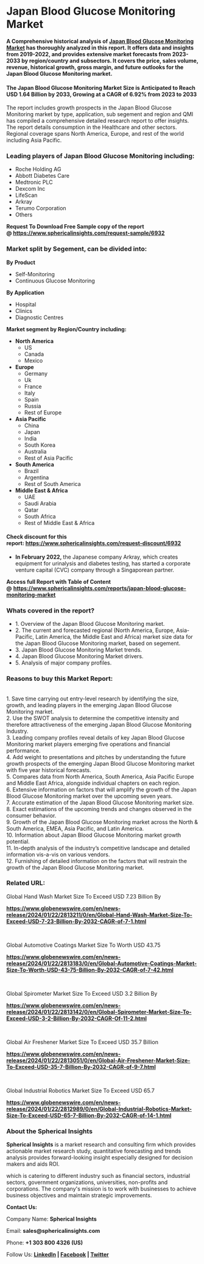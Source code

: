 <h1 class="news-post-title">Japan Blood Glucose Monitoring Market</h1>
<p><strong>A Comprehensive historical analysis of&nbsp;<a href="https://www.sphericalinsights.com/reports/japan-blood-glucose-monitoring-market" target="_blank" rel="noreferrer noopener">Japan Blood Glucose Monitoring Market</a>&nbsp;has thoroughly analyzed in this report. It offers data and insights from 2019-2022, and provides extensive market forecasts from 2023-2033 by region/country and subsectors. It covers the price, sales volume, revenue, historical growth, gross margin, and future outlooks for the Japan Blood Glucose Monitoring market.</strong></p>
<h4><strong>The Japan Blood Glucose Monitoring Market Size is Anticipated to Reach USD 1.64 Billion by 2033, Growing at a CAGR of 6.92% from 2023 to 2033</strong></h4>
<p>The report includes growth prospects in the&nbsp;Japan Blood Glucose Monitoring market by type, application, sub segement and region and QMI has compiled a comprehensive detailed research report to offer insights. The report details consumption in the Healthcare and other sectors. Regional coverage spans North America, Europe, and rest of the world including Asia Pacific.</p>
<h3><strong>Leading players of Japan Blood Glucose Monitoring including:</strong></h3>
<ul>
<li>Roche Holding AG</li>
<li>Abbott Diabetes Care</li>
<li>Medtronic PLC</li>
<li>Dexcom Inc</li>
<li>LifeScan</li>
<li>Arkray</li>
<li>Terumo Corporation</li>
<li>Others</li>
</ul>
<p><strong>Request To Download Free Sample copy of the report @&nbsp;<a href="https://www.sphericalinsights.com/request-sample/6932">https://www.sphericalinsights.com/request-sample/6932</a></strong></p>
<h3><strong>Market split by Segement, can be divided into:</strong></h3>
<p><strong>By</strong>&nbsp;<strong>Product</strong></p>
<ul>
<li>Self-Monitoring</li>
<li>Continuous Glucose Monitoring</li>
</ul>
<p><strong>By Application</strong></p>
<ul>
<li>Hospital</li>
<li>Clinics</li>
<li>Diagnostic Centres</li>
</ul>
<p><strong>Market segment by Region/Country including:</strong></p>
<ul>
<li><strong>North America</strong>
<ul>
<li>US</li>
<li>Canada</li>
<li>Mexico</li>
</ul>
</li>
<li><strong>Europe</strong>
<ul>
<li>Germany</li>
<li>Uk</li>
<li>France</li>
<li>Italy</li>
<li>Spain</li>
<li>Russia</li>
<li>Rest of Europe</li>
</ul>
</li>
<li><strong>Asia Pacific</strong>
<ul>
<li>China</li>
<li>Japan</li>
<li>India</li>
<li>South Korea</li>
<li>Australia</li>
<li>Rest of Asia Pacific</li>
</ul>
</li>
<li><strong>South America</strong>
<ul>
<li>Brazil</li>
<li>Argentina</li>
<li>Rest of South America</li>
</ul>
</li>
<li><strong>Middle East &amp; Africa</strong>
<ul>
<li>UAE</li>
<li>Saudi Arabia</li>
<li>Qatar</li>
<li>South Africa</li>
<li>Rest of Middle East &amp; Africa</li>
</ul>
</li>
</ul>
<h4>Check discount for this report:&nbsp;<a href="https://www.sphericalinsights.com/request-discount/6932">https://www.sphericalinsights.com/request-discount/6932</a></h4>
<ul>
<li><strong>In February 2022,&nbsp;</strong>the Japanese company Arkray, which creates equipment for urinalysis and diabetes testing, has started a corporate venture capital (CVC) company through a Singaporean partner.</li>
</ul>
<p><strong>Access full Report with Table of Content @</strong>&nbsp;<strong><a href="https://www.sphericalinsights.com/reports/japan-blood-glucose-monitoring-market">https://www.sphericalinsights.com/reports/japan-blood-glucose-monitoring-market</a>&nbsp;</strong></p>
<h3><strong>Whats covered in the report?</strong></h3>
<ul>
<li>1. Overview of the Japan Blood Glucose Monitoring market.</li>
<li>2. The current and forecasted regional (North America, Europe, Asia-Pacific, Latin America, the Middle East and Africa) market size data for the Japan Blood Glucose Monitoring market, based on segement.</li>
<li>3. Japan Blood Glucose Monitoring Market trends.</li>
<li>4. Japan Blood Glucose Monitoring Market drivers.</li>
<li>5. Analysis of major company profiles.</li>
</ul>
<h3><strong>Reasons to buy this Market Report:</strong></h3>
<p><br />1. Save time carrying out entry-level research by identifying the size, growth, and leading players in the emerging Japan Blood Glucose Monitoring market.<br />2. Use the SWOT analysis to determine the competitive intensity and therefore attractiveness of the emerging Japan Blood Glucose Monitoring Industry.<br />3. Leading company profiles reveal details of key Japan Blood Glucose Monitoring market players emerging five operations and financial performance.<br />4. Add weight to presentations and pitches by understanding the future growth prospects of the emerging Japan Blood Glucose Monitoring market with five year historical forecasts.<br />5. Compares data from North America, South America, Asia Pacific Europe and Middle East Africa, alongside individual chapters on each region.<br />6. Extensive information on factors that will amplify the growth of the Japan Blood Glucose Monitoring market over the upcoming seven years.<br />7. Accurate estimation of the&nbsp;Japan Blood Glucose Monitoring market size.<br />8. Exact estimations of the upcoming trends and changes observed in the consumer behavior.<br />9. Growth of the&nbsp;Japan Blood Glucose Monitoring market across the North &amp; South America, EMEA, Asia Pacific, and Latin America.<br />10. Information about Japan Blood Glucose Monitoring market growth potential.<br />11. In-depth analysis of the industry&rsquo;s competitive landscape and detailed information vis-a-vis on various vendors.<br />12. Furnishing of detailed information on the factors that will restrain the growth of the Japan Blood Glucose Monitoring market.</p>
<h3><strong>Related URL:</strong></h3>
<p>Global Hand Wash Market Size To Exceed USD 7.23 Billion By</p>
<p><strong><a href="https://www.globenewswire.com/en/news-release/2024/01/22/2813211/0/en/Global-Hand-Wash-Market-Size-To-Exceed-USD-7-23-Billion-By-2032-CAGR-of-7-1.html">https://www.globenewswire.com/en/news-release/2024/01/22/2813211/0/en/Global-Hand-Wash-Market-Size-To-Exceed-USD-7-23-Billion-By-2032-CAGR-of-7-1.html</a>&nbsp;</strong></p>
<p>&nbsp;</p>
<p>Global Automotive Coatings Market Size To Worth USD 43.75</p>
<p><strong><a href="https://www.globenewswire.com/en/news-release/2024/01/22/2813183/0/en/Global-Automotive-Coatings-Market-Size-To-Worth-USD-43-75-Billion-By-2032-CAGR-of-7-42.html">https://www.globenewswire.com/en/news-release/2024/01/22/2813183/0/en/Global-Automotive-Coatings-Market-Size-To-Worth-USD-43-75-Billion-By-2032-CAGR-of-7-42.html</a>&nbsp;</strong></p>
<p>&nbsp;</p>
<p>Global Spirometer Market Size To Exceed USD 3.2 Billion By</p>
<p><strong><a href="https://www.globenewswire.com/en/news-release/2024/01/22/2813142/0/en/Global-Spirometer-Market-Size-To-Exceed-USD-3-2-Billion-By-2032-CAGR-Of-11-2.html">https://www.globenewswire.com/en/news-release/2024/01/22/2813142/0/en/Global-Spirometer-Market-Size-To-Exceed-USD-3-2-Billion-By-2032-CAGR-Of-11-2.html</a>&nbsp;</strong></p>
<p>&nbsp;</p>
<p>Global Air Freshener Market Size To Exceed USD 35.7 Billion</p>
<p><strong><a href="https://www.globenewswire.com/en/news-release/2024/01/22/2813051/0/en/Global-Air-Freshener-Market-Size-To-Exceed-USD-35-7-Billion-By-2032-CAGR-of-9-7.html">https://www.globenewswire.com/en/news-release/2024/01/22/2813051/0/en/Global-Air-Freshener-Market-Size-To-Exceed-USD-35-7-Billion-By-2032-CAGR-of-9-7.html</a>&nbsp;</strong></p>
<p>&nbsp;&nbsp;</p>
<p>Global Industrial Robotics Market Size To Exceed USD 65.7</p>
<p><strong><a href="https://www.globenewswire.com/en/news-release/2024/01/22/2812989/0/en/Global-Industrial-Robotics-Market-Size-To-Exceed-USD-65-7-Billion-By-2032-CAGR-of-14-1.html">https://www.globenewswire.com/en/news-release/2024/01/22/2812989/0/en/Global-Industrial-Robotics-Market-Size-To-Exceed-USD-65-7-Billion-By-2032-CAGR-of-14-1.html</a>&nbsp;</strong></p>
<h3><strong>About the Spherical Insights</strong></h3>
<p><strong>Spherical Insights</strong>&nbsp;is a market research and consulting firm which provides actionable market research study, quantitative forecasting and trends analysis provides forward-looking insight especially designed for decision makers and aids ROI.</p>
<p>which is catering to different industry such as financial sectors, industrial sectors, government organizations, universities, non-profits and corporations. The company's mission is to work with businesses to achieve business objectives and maintain strategic improvements.</p>
<p><strong>Contact Us:</strong></p>
<p>Company Name:&nbsp;<strong>Spherical Insights</strong></p>
<p>Email:&nbsp;<strong>sales@sphericalinsights.com</strong></p>
<p>Phone:&nbsp;<strong>+1 303 800 4326 (US)</strong></p>
<p>Follow Us:&nbsp;<strong><a href="https://www.linkedin.com/company/spherical-insight/"><u>LinkedIn</u></a>&nbsp;|&nbsp;<a href="https://www.facebook.com/sphericalinsights22"><u>Facebook</u></a>&nbsp;|&nbsp;<a href="https://twitter.com/SInsights_US"><u>Twitter</u></a></strong></p>

